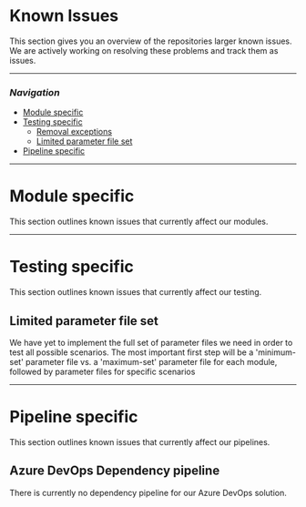 # Known Issues

This section gives you an overview of the repositories larger known issues. We are actively working on resolving these problems and track them as issues.

---

### _Navigation_

- [Module specific](#module-specific)
- [Testing specific](#testing-specific)
  - [Removal exceptions](#removal-exceptions)
  - [Limited parameter file set](#limited-parameter-file-set)
- [Pipeline specific](#pipeline-specific)

---

# Module specific

This section outlines known issues that currently affect our modules.

---

# Testing specific

This section outlines known issues that currently affect our testing.

## Limited parameter file set

We have yet to implement the full set of parameter files we need in order to test all possible scenarios. The most important first step will be a 'minimum-set' parameter file vs. a 'maximum-set' parameter file for each module, followed by parameter files for specific scenarios

---

# Pipeline specific

This section outlines known issues that currently affect our pipelines.

## Azure DevOps Dependency pipeline

There is currently no dependency pipeline for our Azure DevOps solution.
